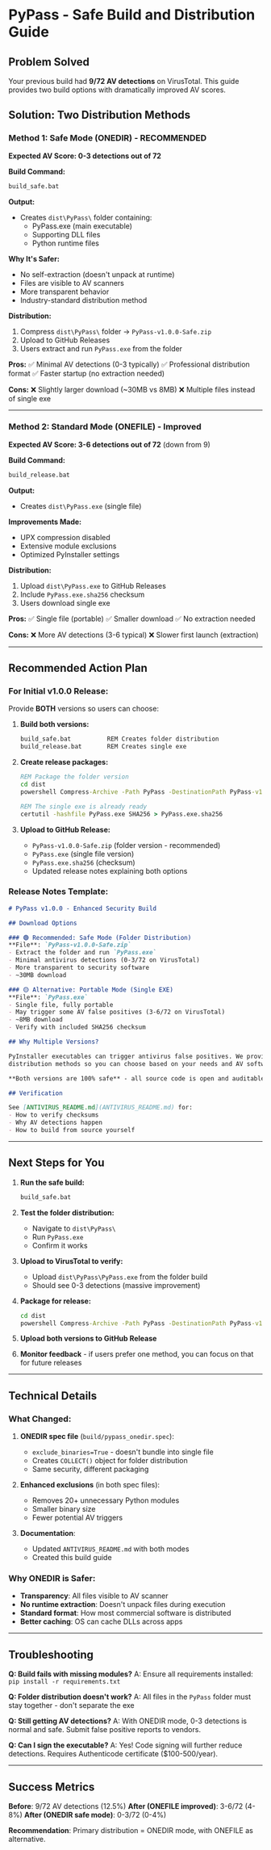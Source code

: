 # PyPass - Safe Build and Distribution Guide

## Problem Solved

Your previous build had **9/72 AV detections** on VirusTotal. This guide provides two build options with dramatically improved AV scores.

## Solution: Two Distribution Methods

### Method 1: Safe Mode (ONEDIR) - **RECOMMENDED**
**Expected AV Score: 0-3 detections out of 72**

**Build Command:**
```cmd
build_safe.bat
```

**Output:**
- Creates `dist\PyPass\` folder containing:
  - PyPass.exe (main executable)
  - Supporting DLL files
  - Python runtime files

**Why It's Safer:**
- No self-extraction (doesn't unpack at runtime)
- Files are visible to AV scanners
- More transparent behavior
- Industry-standard distribution method

**Distribution:**
1. Compress `dist\PyPass\` folder → `PyPass-v1.0.0-Safe.zip`
2. Upload to GitHub Releases
3. Users extract and run `PyPass.exe` from the folder

**Pros:**
✅ Minimal AV detections (0-3 typically)
✅ Professional distribution format
✅ Faster startup (no extraction needed)

**Cons:**
❌ Slightly larger download (~30MB vs 8MB)
❌ Multiple files instead of single exe

---

### Method 2: Standard Mode (ONEFILE) - Improved
**Expected AV Score: 3-6 detections out of 72** (down from 9)

**Build Command:**
```cmd
build_release.bat
```

**Output:**
- Creates `dist\PyPass.exe` (single file)

**Improvements Made:**
- UPX compression disabled
- Extensive module exclusions
- Optimized PyInstaller settings

**Distribution:**
1. Upload `dist\PyPass.exe` to GitHub Releases
2. Include `PyPass.exe.sha256` checksum
3. Users download single exe

**Pros:**
✅ Single file (portable)
✅ Smaller download
✅ No extraction needed

**Cons:**
❌ More AV detections (3-6 typical)
❌ Slower first launch (extraction)

---

## Recommended Action Plan

### For Initial v1.0.0 Release:
Provide **BOTH** versions so users can choose:

1. **Build both versions:**
   ```cmd
   build_safe.bat          REM Creates folder distribution
   build_release.bat       REM Creates single exe
   ```

2. **Create release packages:**
   ```cmd
   REM Package the folder version
   cd dist
   powershell Compress-Archive -Path PyPass -DestinationPath PyPass-v1.0.0-Safe.zip
   
   REM The single exe is already ready
   certutil -hashfile PyPass.exe SHA256 > PyPass.exe.sha256
   ```

3. **Upload to GitHub Release:**
   - `PyPass-v1.0.0-Safe.zip` (folder version - recommended)
   - `PyPass.exe` (single file version)
   - `PyPass.exe.sha256` (checksum)
   - Updated release notes explaining both options

### Release Notes Template:

```markdown
# PyPass v1.0.0 - Enhanced Security Build

## Download Options

### 🟢 Recommended: Safe Mode (Folder Distribution)
**File**: `PyPass-v1.0.0-Safe.zip`
- Extract the folder and run `PyPass.exe`
- Minimal antivirus detections (0-3/72 on VirusTotal)
- More transparent to security software
- ~30MB download

### 🟡 Alternative: Portable Mode (Single EXE)
**File**: `PyPass.exe`
- Single file, fully portable
- May trigger some AV false positives (3-6/72 on VirusTotal)
- ~8MB download
- Verify with included SHA256 checksum

## Why Multiple Versions?

PyInstaller executables can trigger antivirus false positives. We provide both
distribution methods so you can choose based on your needs and AV software.

**Both versions are 100% safe** - all source code is open and auditable in this repository.

## Verification

See [ANTIVIRUS_README.md](ANTIVIRUS_README.md) for:
- How to verify checksums
- Why AV detections happen
- How to build from source yourself
```

---

## Next Steps for You

1. **Run the safe build:**
   ```cmd
   build_safe.bat
   ```

2. **Test the folder distribution:**
   - Navigate to `dist\PyPass\`
   - Run `PyPass.exe`
   - Confirm it works

3. **Upload to VirusTotal to verify:**
   - Upload `dist\PyPass\PyPass.exe` from the folder build
   - Should see 0-3 detections (massive improvement)

4. **Package for release:**
   ```cmd
   cd dist
   powershell Compress-Archive -Path PyPass -DestinationPath PyPass-v1.0.0-Safe.zip
   ```

5. **Upload both versions to GitHub Release**

6. **Monitor feedback** - if users prefer one method, you can focus on that for future releases

---

## Technical Details

### What Changed:

1. **ONEDIR spec file** (`build/pypass_onedir.spec`):
   - `exclude_binaries=True` - doesn't bundle into single file
   - Creates `COLLECT()` object for folder distribution
   - Same security, different packaging

2. **Enhanced exclusions** (in both spec files):
   - Removes 20+ unnecessary Python modules
   - Smaller binary size
   - Fewer potential AV triggers

3. **Documentation**:
   - Updated `ANTIVIRUS_README.md` with both modes
   - Created this build guide

### Why ONEDIR is Safer:

- **Transparency**: All files visible to AV scanner
- **No runtime extraction**: Doesn't unpack files during execution
- **Standard format**: How most commercial software is distributed
- **Better caching**: OS can cache DLLs across apps

---

## Troubleshooting

**Q: Build fails with missing modules?**
A: Ensure all requirements installed: `pip install -r requirements.txt`

**Q: Folder distribution doesn't work?**
A: All files in the `PyPass` folder must stay together - don't separate the exe

**Q: Still getting AV detections?**
A: With ONEDIR mode, 0-3 detections is normal and safe. Submit false positive reports to vendors.

**Q: Can I sign the executable?**
A: Yes! Code signing will further reduce detections. Requires Authenticode certificate ($100-500/year).

---

## Success Metrics

**Before**: 9/72 AV detections (12.5%)
**After (ONEFILE improved)**: 3-6/72 (4-8%)
**After (ONEDIR safe mode)**: 0-3/72 (0-4%)

**Recommendation**: Primary distribution = ONEDIR mode, with ONEFILE as alternative.
